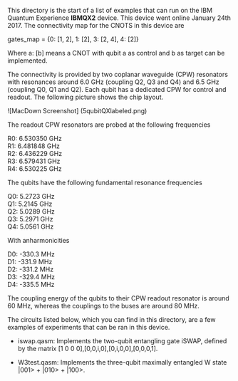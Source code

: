 This directory is the start of a list of examples that can run on the IBM Quantum Experience **IBMQX2** device. This device went online January 24th 2017.
The connectivity map for the CNOTS in this device are

gates_map = {0: [1, 2], 1: [2], 3: [2, 4], 4: [2]}

Where a: [b] means a CNOT with qubit a as control and b as target can be implemented.

The connectivity is provided by two coplanar waveguide (CPW) resonators with resonances around 6.0 GHz (coupling Q2, Q3 and Q4) and 6.5 GHz (coupling Q0, Q1 and Q2). Each qubit has a dedicated CPW for control and readout. The following picture shows the chip layout.

![MacDown Screenshot] (5qubitQXlabeled.png)

The readout CPW resonators are probed at the following frequencies

R0: 6.530350 GHz  
R1: 6.481848 GHz  
R2: 6.436229 GHz  
R3: 6.579431 GHz  
R4: 6.530225 GHz

The qubits have the following fundamental resonance frequencies

Q0: 5.2723 GHz  
Q1: 5.2145 GHz  
Q2: 5.0289 GHz  
Q3: 5.2971 GHz  
Q4: 5.0561 GHz  

With anharmonicities

D0: -330.3 MHz  
D1: -331.9 MHz  
D2: -331.2 MHz  
D3: -329.4 MHz  
D4: -335.5 MHz  

The coupling energy of the qubits to their CPW readout resonator is around 60 MHz, whereas the couplings to the buses are around 80 MHz.


The circuits listed below, which you can find in this directory, are a few examples of experiments that can be ran in this device.

- iswap.qasm: Implements the two-qubit entangling gate iSWAP, defined by the matrix
[1 0 0 0],[0,0,i,0],[0,i,0,0],[0,0,0,1].

- W3test.qasm: Implements the three-qubit maximally entangled W state |001> + |010> + |100>.
